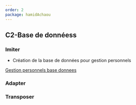 ```yaml
---
order: 2
package: hamidAchaou
---
```


## C2-Base de donnéess

### Imiter

- Création de la base de données pour gestion personnels

[Gestion personnels base donnees](https://github.com/solicoders/gestion-personnels/tree/develop/app/database/migrations/GestionParametres)

### Adapter

### Transposer
